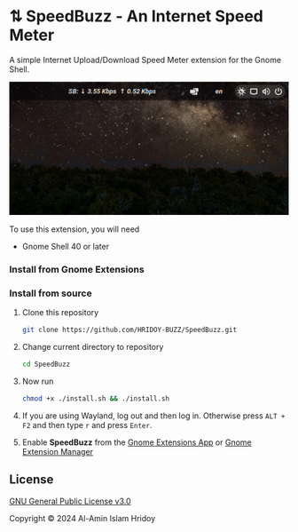 # ⇅ SpeedBuzz - An Internet Speed Meter

A simple Internet Upload/Download Speed Meter extension for the Gnome Shell.

![Screenshot](Screenshot.png)

To use this extension, you will need

- Gnome Shell 40 or later

### Install from Gnome Extensions

<!-- Visit [SpeedBuzz - GNOME Shell Extensions](https://extensions.gnome.org/extension/2980/SpeedBuzz)  -->

### Install from source

1. Clone this repository

   ```bash
   git clone https://github.com/HRIDOY-BUZZ/SpeedBuzz.git
   ```

2. Change current directory to repository

   ```bash
   cd SpeedBuzz
   ```

3. Now run

   ```bash
   chmod +x ./install.sh && ./install.sh
   ```

4. If you are using Wayland, log out and then log in. Otherwise press `ALT + F2` and then type `r` and press `Enter`.

6. Enable **SpeedBuzz** from the [Gnome Extensions App](https://gitlab.gnome.org/GNOME/gnome-shell/-/tree/HEAD/subprojects/extensions-app) or [Gnome Extension Manager](https://mattjakeman.com/apps/extension-manager.html)

## License

[GNU General Public License v3.0](LICENSE)

Copyright © 2024 Al-Amin Islam Hridoy
